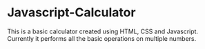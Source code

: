 # Javascript-Calculator

This is a basic calculator created using HTML, CSS and Javascript.
Currently it performs all the basic operations on multiple numbers.
